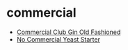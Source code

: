 # commercial

 * [Commercial Club Gin Old Fashioned](index/c/commercial-club-gin-old-fashioned-200500.json)
 * [No Commercial Yeast Starter](index/n/no-commercial-yeast-starter.json)
